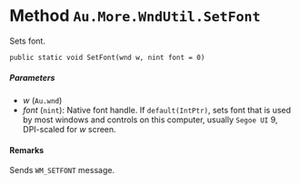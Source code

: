 # Method `Au.More.WndUtil.SetFont`

Sets font.

```
public static void SetFont(wnd w, nint font = 0)
```

##### Parameters

- *w*  (`Au.wnd`)
- *font*  (`nint`):
    Native font handle. If `default(IntPtr)`, sets font that is used by most windows and controls on this computer, usually `Segoe UI` 9, DPI-scaled for *w* screen.

#### Remarks

Sends `WM_SETFONT` message.